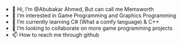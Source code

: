 - 👋 Hi, I’m @Abubakar Ahmed, But can call me Memsworth
- 👀 I’m interested in Game Programming and Graphics Programming
- 🌱 I’m currently learning C# (What a comfy language) & C++
- 💞️ I’m looking to collaborate on more game programming projects
- 📫 How to reach me through github

<!---
Memsworth/Memsworth is a ✨ special ✨ repository because its `README.md` (this file) appears on your GitHub profile.
You can click the Preview link to take a look at your changes.
--->
